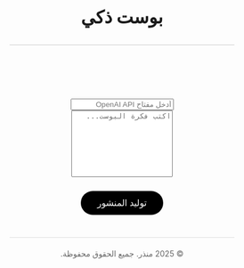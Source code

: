 <!DOCTYPE html>
<html lang="ar" dir="rtl">
<head>
  <meta charset="UTF-8" />
  <meta name="viewport" content="width=device-width, initial-scale=1.0" />
  <title>بوست ذكي</title>
  <link href="https://fonts.googleapis.com/css2?family=Cairo:wght@400;700&display=swap" rel="stylesheet">
  <style>
    * {
      box-sizing: border-box;
    }

    body {
      margin: 0;
      font-family: 'Cairo', sans-serif;
      background-color: #fff;
      color: #000;
      display: flex;
      flex-direction: column;
      min-height: 100vh;
    }

    header {
      padding: 30px 20px;
      text-align: center;
      border-bottom: 1px solid #ccc;
    }

    header h1 {
      font-size: 32px;
      margin: 0;
    }

    main {
      flex: 1;
      padding: 40px 20px;
      display: flex;
      flex-direction: column;
      align-items: center;
    }

    input[type="text"], textarea {
      width: 100%;
      max-width: 600px;
      margin-top: 20px;
      padding: 15px;
      font-size: 16px;
      border: 1px solid #000;
      border-radius: 10px;
      background-color: #fff;
      color: #000;
      outline: none;
      transition: border 0.2s ease;
    }

    textarea {
      resize: none;
      height: 120px;
    }

    input:focus, textarea:focus {
      border: 2px solid #000;
    }

    button {
      margin-top: 25px;
      padding: 12px 30px;
      font-size: 16px;
      background-color: #000;
      color: #fff;
      border: none;
      border-radius: 30px;
      cursor: pointer;
      transition: transform 0.2s ease, box-shadow 0.3s ease;
    }

    button:hover {
      transform: scale(1.05);
      box-shadow: 0 0 10px rgba(0,0,0,0.3);
    }

    .post {
      margin-top: 30px;
      background-color: #f2f2f2;
      color: #000;
      padding: 20px;
      border-radius: 12px;
      max-width: 600px;
      width: 100%;
      font-size: 17px;
      line-height: 1.6;
      white-space: pre-wrap;
      display: none;
    }

    footer {
      text-align: center;
      padding: 20px;
      font-size: 14px;
      color: #666;
      border-top: 1px solid #ddd;
    }
  </style>
</head>
<body>
  <header>
    <h1>بوست ذكي</h1>
  </header>

  <main>
    <input id="apiKey" type="text" placeholder="أدخل مفتاح OpenAI API" />
    <textarea id="inputText" placeholder="اكتب فكرة البوست..."></textarea>
    <button onclick="generatePost()">توليد المنشور</button>
    <div id="postOutput" class="post"></div>
  </main>

  <footer>
    &copy; 2025 منذر. جميع الحقوق محفوظة.
  </footer>

  <script>
    async function generatePost() {
      const apiKey = document.getElementById("apiKey").value.trim();
      const input = document.getElementById("inputText").value.trim();
      const output = document.getElementById("postOutput");

      if (!apiKey || !input) {
        alert("رجاءً أدخل المفتاح والفكرة!");
        return;
      }

      output.style.display = "block";
      output.textContent = "جاري التوليد...";

      const response = await fetch("https://api.openai.com/v1/chat/completions", {
        method: "POST",
        headers: {
          "Content-Type": "application/json",
          "Authorization": "Bearer " + apiKey,
        },
        body: JSON.stringify({
          model: "gpt-3.5-turbo",
          messages: [
            { role: "system", content: "اكتب منشور بسيط باللهجة العدنية حسب الموضوع." },
            { role: "user", content: input }
          ],
          max_tokens: 150,
        }),
      });

      const data = await response.json();

      if (data.choices && data.choices.length > 0) {
        output.textContent = data.choices[0].message.content.trim();
      } else {
        output.textContent = "حصل خطأ أثناء التوليد. تأكد من المفتاح.";
      }
    }
  </script>
</body>
</html>
